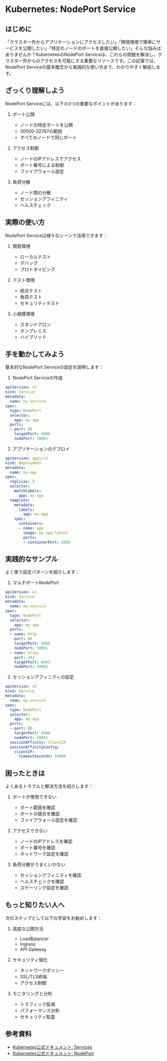 # Kubernetes: NodePort Service

## はじめに
「クラスター外からアプリケーションにアクセスしたい」「開発環境で簡単にサービスを公開したい」「特定のノードのポートを直接公開したい」そんな悩みはありませんか？KubernetesのNodePort Serviceは、これらの問題を解決し、クラスター外からのアクセスを可能にする重要なリソースです。この記事では、NodePort Serviceの基本概念から実践的な使い方まで、わかりやすく解説します。

## ざっくり理解しよう
NodePort Serviceには、以下の3つの重要なポイントがあります：

1. ポート公開
   - ノードの特定ポートを公開
   - 30000-32767の範囲
   - すべてのノードで同じポート

2. アクセス制御
   - ノードのIPアドレスでアクセス
   - ポート番号による制御
   - ファイアウォール設定

3. 負荷分散
   - ノード間の分散
   - セッションアフィニティ
   - ヘルスチェック

## 実際の使い方
NodePort Serviceは様々なシーンで活用できます：

1. 開発環境
   - ローカルテスト
   - デバッグ
   - プロトタイピング

2. テスト環境
   - 統合テスト
   - 負荷テスト
   - セキュリティテスト

3. 小規模環境
   - スタンドアロン
   - オンプレミス
   - ハイブリッド

## 手を動かしてみよう
基本的なNodePort Serviceの設定を説明します：

1. NodePort Serviceの作成
```yaml
apiVersion: v1
kind: Service
metadata:
  name: my-service
spec:
  type: NodePort
  selector:
    app: my-app
  ports:
  - port: 80
    targetPort: 8080
    nodePort: 30001
```

2. アプリケーションのデプロイ
```yaml
apiVersion: apps/v1
kind: Deployment
metadata:
  name: my-app
spec:
  replicas: 3
  selector:
    matchLabels:
      app: my-app
  template:
    metadata:
      labels:
        app: my-app
    spec:
      containers:
      - name: app
        image: my-app:latest
        ports:
        - containerPort: 8080
```

## 実践的なサンプル
よく使う設定パターンを紹介します：

1. マルチポートNodePort
```yaml
apiVersion: v1
kind: Service
metadata:
  name: my-service
spec:
  type: NodePort
  selector:
    app: my-app
  ports:
  - name: http
    port: 80
    targetPort: 8080
    nodePort: 30001
  - name: https
    port: 443
    targetPort: 8443
    nodePort: 30002
```

2. セッションアフィニティの設定
```yaml
apiVersion: v1
kind: Service
metadata:
  name: my-service
spec:
  type: NodePort
  selector:
    app: my-app
  ports:
  - port: 80
    targetPort: 8080
    nodePort: 30001
  sessionAffinity: ClientIP
  sessionAffinityConfig:
    clientIP:
      timeoutSeconds: 10800
```

## 困ったときは
よくあるトラブルと解決方法を紹介します：

1. ポートが使用できない
   - ポート範囲を確認
   - ポートの競合を確認
   - ファイアウォール設定を確認

2. アクセスできない
   - ノードのIPアドレスを確認
   - ポート番号を確認
   - ネットワーク設定を確認

3. 負荷分散がうまくいかない
   - セッションアフィニティを確認
   - ヘルスチェックを確認
   - スケーリング設定を確認

## もっと知りたい人へ
次のステップとして以下の学習をお勧めします：

1. 高度な公開方法
   - LoadBalancer
   - Ingress
   - API Gateway

2. セキュリティ強化
   - ネットワークポリシー
   - SSL/TLS終端
   - アクセス制御

3. モニタリングと分析
   - トラフィック監視
   - パフォーマンス分析
   - セキュリティ監査

## 参考資料
- [Kubernetes公式ドキュメント: Services](https://kubernetes.io/docs/concepts/services-networking/service/)
- [Kubernetes公式ドキュメント: NodePort](https://kubernetes.io/docs/concepts/services-networking/service/#nodeport)
